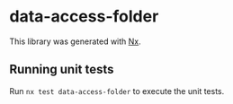 # data-access-folder

This library was generated with [Nx](https://nx.dev).

## Running unit tests

Run `nx test data-access-folder` to execute the unit tests.
